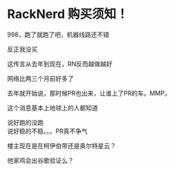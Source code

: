 # RackNerd 购买须知！


998，跑了就跑了吧，机器线路还不错

反正我没买

这传言从去年到现在，RN反而越做越好

网络比两三个月前好多了

去年就开始说，那时候PR也出来，让谁上了PR的车。MMP。

这个消息基本上地球上的人都知道

说好跑的没跑<br />
说好稳的不稳。。。PR真不争气<img id="aimg_Pp55T" onclick="zoom(this, this.src, 0, 0, 0)" class="zoom" src="https://cdn.jsdelivr.net/gh/hishis/forum-master/public/images/patch.gif" onmouseover="img_onmouseoverfunc(this)" onload="thumbImg(this)" border="0" alt="" />

楼主现在是在柯伊伯带还是奥尔特星云？ <img src="static/image/smiley/default/lol.gif" smilieid="12" border="0" alt="" /><img id="aimg_kkb7T" onclick="zoom(this, this.src, 0, 0, 0)" class="zoom" src="https://cdn.jsdelivr.net/gh/hishis/forum-master/public/images/patch.gif" onmouseover="img_onmouseoverfunc(this)" onload="thumbImg(this)" border="0" alt="" />

他家鸡会出谷歌验证么？

